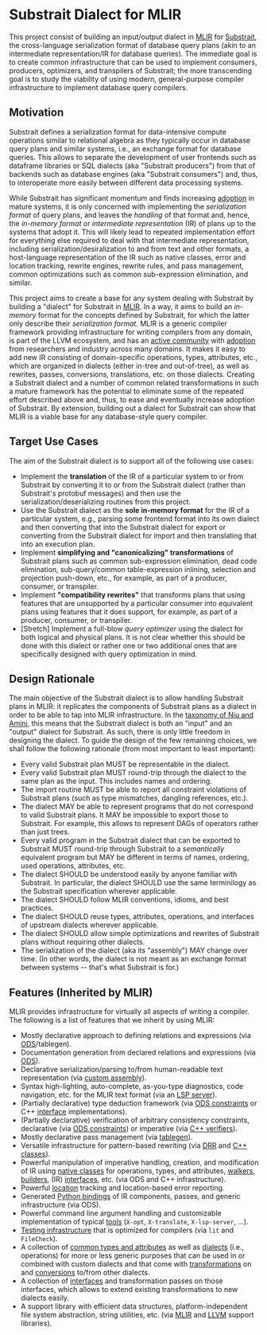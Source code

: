 # Substrait Dialect for MLIR

This project consist of building an input/output dialect in
[MLIR](https://mlir.llvm.org/) for [Substrait](https://substrait.io/), the
cross-language serialization format of database query plans (akin to an
intermediate representation/IR for database queries). The immediate goal is to
create common infrastructure that can be used to implement consumers, producers,
optimizers, and transpilers of Substrait; the more transcending goal is to study
the viability of using modern, general-purpose compiler infrastructure to
implement database query compilers.

## Motivation

Substrait defines a serialization format for data-intensive compute operations
similar to relational algebra as they typically occur in database query plans
and similar systems, i.e., an exchange format for database queries. This allows
to separate the development of user frontends such as dataframe libraries or SQL
dialects (aka "Substrait producers") from that of backends such as database
engines (aka "Substrait consumers") and, thus, to interoperate more easily
between different data processing systems.

While Substrait has significant momentum and finds increasing
[adoption](https://substrait.io/community/powered_by/) in mature systems, it is
only concerned with implementing the *serialization format* of query plans, and
leaves the *handling* of that format and, hence, the *in-memory format* or
*intermediate representation* (IR) of plans up to the systems that adopt it.
This will likely lead to repeated implementation effort for everything else
required to deal with that intermediate representation, including
serialization/desiralization to and from text and other formats, a host-language
representation of the IR such as native classes, error and location tracking,
rewrite engines, rewrite rules, and pass management, common optimizations such
as common sub-expression elimination, and similar.

This project aims to create a base for any system dealing with Substrait by
building a "dialect" for Substrait in [MLIR](https://mlir.llvm.org/). In a way,
it aims to build an *in-memory* format for the concepts defined by Substrait,
for which the latter only describe their *serialization format*. MLIR is a
generic compiler framework providing infrastructure for writing compilers from
any domain, is part of the LLVM ecosystem, and has an [active
community](https://discourse.llvm.org/c/mlir/31) with
[adoption](https://mlir.llvm.org/users/) from researchers and industry across
many domains. It makes it easy to add new IR consisting of domain-specific
operations, types, attributes, etc., which are organized in dialects (either
in-tree and out-of-tree), as well as rewrites, passes, conversions,
translations, etc. on those dialects. Creating a Substrait dialect and a number
of common related transformations in such a mature framework has the potential
to eliminate some of the repeated effort described above and, thus, to ease and
eventually increase adoption of Substrait. By extension, building out a dialect
for Substrait can show that MLIR is a viable base for any database-style query
compiler.

## Target Use Cases

The aim of the Substrait dialect is to support all of the following use cases:

* Implement the **translation** of the IR of a particular system to or from
  Substrait by converting it to or from the Substrait dialect (rather than
  Substrait's protobuf messages) and then use the serialization/deserializing
  routines from this project.
* Use the Substrait dialect as the **sole in-memory format** for the IR of a
  particular system, e.g., parsing some frontend format into its own dialect
  and then converting that into the Substrait dialect for export or converting
  from the Substrait dialect for import and then translating that into an
  execution plan.
* Implement **simplifying and "canonicalizing" transformations** of Substrait
  plans such as common sub-expression elimination, dead code elimination,
  sub-query/common table-expression inlining, selection and projection
  push-down, etc., for example, as part of a producer, consumer, or transpiler.
* Implement **"compatibility rewrites"** that transforms plans that using
  features that are unsupported by a particular consumer into equivalent plans
  using features that it does support, for example, as part of a producer,
  consumer, or transpiler.
* [Stretch] Implement a full-blow *query optimizer* using the dialect for both
  logical and physical plans. It is not clear whether this should be done with
  this dialect or rather one or two additional ones that are specifically
  designed with query optimization in mind.

## Design Rationale

The main objective of the Substrait dialect is to allow handling Substrait plans
in MLIR: it replicates the components of Substrait plans as a dialect in order
to be able to tap into MLIR infrastructure. In the [taxonomy of Niu and
Amini](https://www.youtube.com/watch?v=hIt6J1_E21c&t=795s), this means that the
Substrait dialect is both an "input" and an "output" dialect for Substrait. As
such, there is only little freedom in designing the dialect. To guide the design
of the few remaining choices, we shall follow the following rationale (from most
important to least important):

* Every valid Substrait plan MUST be representable in the dialect.
* Every valid Substrait plan MUST round-trip through the dialect to the same
  plan as the input. This includes names and ordering.
* The import routine MUST be able to report all constraint violations of
  Substrait plans (such as type mismatches, dangling references, etc.).
* The dialect MAY be able to represent programs that do not correspond to valid
  Substrait plans. It MAY be impossible to export those to Substrait. For
  example, this allows to represent DAGs of operators rather than just trees.
* Every valid program in the Substrait dialect that can be exported to Substrait
  MUST round-trip through Substrait to a *semantically* equivalent program but
  MAY be different in terms of names, ordering, used operations, attributes,
  etc.
* The dialect SHOULD be understood easily by anyone familiar with Substrait. In
  particular, the dialect SHOULD use the same terminilogy as the Substrait
  specification wherever applicable.
* The dialect SHOULD follow MLIR conventions, idioms, and best practices.
* The dialect SHOULD reuse types, attributes, operations, and interfaces of
  upstream dialects wherever applicable.
* The dialect SHOULD allow simple optimizations and rewrites of Substrait
  plans without requiring other dialects.
* The serialization of the dialect (aka its "assembly") MAY change over time.
  (In other words, the dialect is not meant as an exchange format between
  systems -- that's what Substrait is for.)

## Features (Inherited by MLIR)

MLIR provides infrastructure for virtually all aspects of writing a compiler.
The following is a list of features that we inherit by using MLIR:

* Mostly declarative approach to defining relations and expressions (via
  [ODS](https://mlir.llvm.org/docs/DefiningDialects/Operations/)/tablegen).
* Documentation generation from declared relations and expressions (via
  [ODS](https://mlir.llvm.org/docs/DefiningDialects/Operations/#operation-documentation)).
* Declarative serialization/parsing to/from human-readable text representation
  (via [custom
  assembly](https://mlir.llvm.org/docs/DefiningDialects/Operations/#declarative-assembly-format)).
* Syntax high-lighting, auto-complete, as-you-type diagnostics, code navigation,
  etc. for the MLIR text format (via an [LSP
  server](https://mlir.llvm.org/docs/Tools/MLIRLSP/)).
* (Partially declarative) type deduction framework (via [ODS
  constraints](https://mlir.llvm.org/docs/DefiningDialects/Operations/#constraints)
  or C++
  [interface](https://github.com/llvm/llvm-project/blob/main/mlir/include/mlir/Interfaces/InferTypeOpInterface.td)
  implementations).
* (Partially declarative) verification of arbitrary consistency constraints,
  declarative (via [ODS
  constraints](https://mlir.llvm.org/docs/DefiningDialects/Operations/#constraints))
  or imperative (via [C++
  verifiers](https://mlir.llvm.org/docs/DefiningDialects/Operations/#custom-verifier-code)).
* Mostly declarative pass management (via
  [tablegen](https://mlir.llvm.org/docs/PassManagement/#declarative-pass-specification)).
* Versatile infrastructure for pattern-based rewriting (via
  [DRR](https://mlir.llvm.org/docs/DeclarativeRewrites/) and [C++
  classes](https://mlir.llvm.org/docs/PatternRewriter/)).
* Powerful manipulation of imperative handling, creation, and modification of IR
  using [native
  classes](https://mlir.llvm.org/docs/Tutorials/Toy/Ch-2/#op-vs-operation-using-mlir-operations)
  for operations, types, and attributes,
  [walkers](https://mlir.llvm.org/docs/Tutorials/UnderstandingTheIRStructure/#walkers),
  [builders](https://github.com/llvm/llvm-project/blob/main/mlir/include/mlir/IR/Builders.h),
  (IR) [interfaces](https://mlir.llvm.org/docs/Interfaces/), etc. (via ODS and
  C++ infrastructure).
* Powerful
  [location](https://mlir.llvm.org/docs/Dialects/Builtin/#location-attributes)
  tracking and location-based error reporting.
* Generated [Python bindings](https://mlir.llvm.org/docs/Bindings/Python/) of IR
  components, passes, and generic infrastructure (via ODS).
* Powerful command line argument handling and customizable implementation of
  typical [tools](https://github.com/llvm/llvm-project/tree/main/mlir/tools)
  (`X-opt`, `X-translate`, `X-lsp-server`, ...).
* [Testing infrastructure](https://mlir.llvm.org/getting_started/TestingGuide/)
  that is optimized for compilers (via `lit` and `FileCheck`).
* A collection of [common types and
  attributes](https://mlir.llvm.org/docs/Dialects/Builtin/) as well as
  [dialects](https://mlir.llvm.org/docs/Dialects/) (i.e., operations) for more
  or less generic purposes that can be used in or combined with custom dialects
  and that come with [transformations](https://mlir.llvm.org/docs/Passes/) on
  and [conversions](https://mlir.llvm.org/docs/DialectConversion/) to/from other
  dialects.
* A collection of
  [interfaces](https://github.com/llvm/llvm-project/tree/main/mlir/include/mlir/Interfaces)
  and transformation passes on those interfaces, which allows to extend existing
  transformations to new dialects easily.
* A support library with efficient data structures, platform-independent file
  system abstraction, string utilities, etc. (via
  [MLIR](https://github.com/llvm/llvm-project/tree/main/mlir/include/mlir/Support)
  and
  [LLVM](https://github.com/llvm/llvm-project/tree/main/llvm/include/llvm/Support)
  support libraries).
